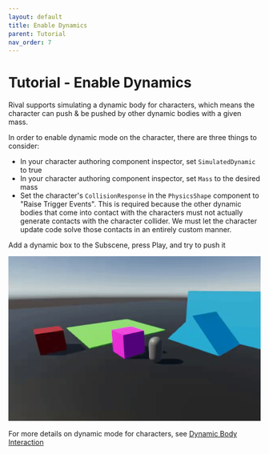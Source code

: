 ```yaml
---
layout: default
title: Enable Dynamics
parent: Tutorial
nav_order: 7
---
```


# Tutorial - Enable Dynamics

Rival supports simulating a dynamic body for characters, which means the character can push & be pushed by other dynamic bodies with a given mass.

In order to enable dynamic mode on the character, there are three things to consider:
- In your character authoring component inspector, set `SimulatedDynamic` to true
- In your character authoring component inspector, set `Mass` to the desired mass
- Set the character's `CollisionResponse` in the `PhysicsShape` component to "Raise Trigger Events". This is required because the other dynamic bodies that come into contact with the characters must not actually generate contacts with the character collider. We must let the character update code solve those contacts in an entirely custom manner.

Add a dynamic box to the Subscene, press Play, and try to push it

![](../Images/tutorial_enable_dynamic.gif)

For more details on dynamic mode for characters, see [Dynamic Body Interaction](dynamic-body-interaction)